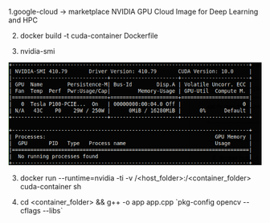 1.google-cloud -> marketplace
NVIDIA GPU Cloud Image for Deep Learning and HPC

2. docker build -t cuda-container Dockerfile

3. nvidia-smi

![alt text](https://github.com/luddite478/cpp-cuda-opencv-ffmpeg-tests/blob/master/nvidia-smi.png)

3. docker run --runtime=nvidia -ti -v /<host_folder>:/<container_folder> cuda-container sh

4. cd <container_folder> && g++ -o app app.cpp \`pkg-config opencv --cflags --libs\`
